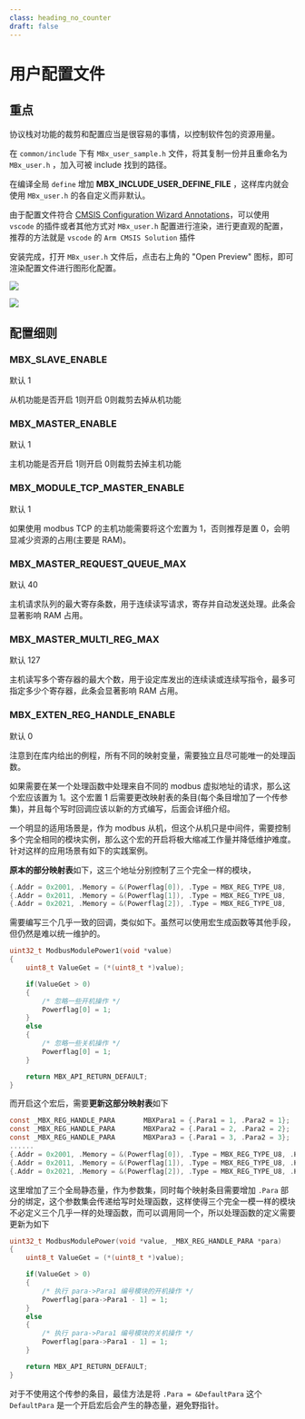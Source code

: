 ```yaml
---
class: heading_no_counter
draft: false
---
```


# 用户配置文件

## 重点

协议栈对功能的裁剪和配置应当是很容易的事情，以控制软件包的资源用量。

在 `common/include` 下有 `MBx_user_sample.h` 文件，将其复制一份并且重命名为 `MBx_user.h` ，加入可被 include 找到的路径。

在编译全局 `define` 增加 **MBX_INCLUDE_USER_DEFINE_FILE** ，这样库内就会使用 `MBx_user.h` 的各自定义而非默认。

由于配置文件符合 [CMSIS Configuration Wizard Annotations](https://open-cmsis-pack.github.io/Open-CMSIS-Pack-Spec/main/html/configWizard.html)，可以使用 `vscode` 的插件或者其他方式对 `MBx_user.h` 配置进行渲染，进行更直观的配置，推荐的方法就是 `vscode` 的 `Arm CMSIS Solution` 插件

安装完成，打开 `MBx_user.h` 文件后，点击右上角的 "Open Preview" 图标，即可渲染配置文件进行图形化配置。

![](https://cloudflare-imgbed-6qt.pages.dev/file/1733310833976_配置渲染入口图标.png)

![](https://cloudflare-imgbed-6qt.pages.dev/file/1733310836815_配置渲染.png)

## 配置细则

### MBX_SLAVE_ENABLE

默认 1

从机功能是否开启 1则开启 0则裁剪去掉从机功能

### MBX_MASTER_ENABLE

默认 1

主机功能是否开启 1则开启 0则裁剪去掉主机功能

### MBX_MODULE_TCP_MASTER_ENABLE

默认 1

如果使用 modbus TCP 的主机功能需要将这个宏置为 1，否则推荐是置 0，会明显减少资源的占用(主要是 RAM)。

### MBX_MASTER_REQUEST_QUEUE_MAX

默认 40

主机请求队列的最大寄存条数，用于连续读写请求，寄存并自动发送处理。此条会显著影响 RAM 占用。

### MBX_MASTER_MULTI_REG_MAX

默认 127

主机读写多个寄存器的最大个数，用于设定库发出的连续读或连续写指令，最多可指定多少个寄存器，此条会显著影响 RAM 占用。

### MBX_EXTEN_REG_HANDLE_ENABLE

默认 0

注意到在库内给出的例程，所有不同的映射变量，需要独立且尽可能唯一的处理函数。

如果需要在某一个处理函数中处理来自不同的 modbus 虚拟地址的请求，那么这个宏应该置为 1。这个宏置 1 后需要更改映射表的条目(每个条目增加了一个传参集)，并且每个写时回调应该以新的方式编写，后面会详细介绍。

一个明显的适用场景是，作为 modbus 从机，但这个从机只是中间件，需要控制多个完全相同的模块实例，那么这个宏的开启将极大缩减工作量并降低维护难度。针对这样的应用场景有如下的实践案例。

**原本的部分映射表**如下，这三个地址分别控制了三个完全一样的模块，

```c
{.Addr = 0x2001, .Memory = &(Powerflag[0]), .Type = MBX_REG_TYPE_U8,    .Handle = ModbusModulePower1,},
{.Addr = 0x2011, .Memory = &(Powerflag[1]), .Type = MBX_REG_TYPE_U8,    .Handle = ModbusModulePower2,}, 
{.Addr = 0x2021, .Memory = &(Powerflag[2]), .Type = MBX_REG_TYPE_U8,    .Handle = ModbusModulePower3,}, 
```

需要编写三个几乎一致的回调，类似如下。虽然可以使用宏生成函数等其他手段，但仍然是难以统一维护的。

```c
uint32_t ModbusModulePower1(void *value)
{
    uint8_t ValueGet = (*(uint8_t *)value);

    if(ValueGet > 0)
    {
        /* 忽略一些开机操作 */
        Powerflag[0] = 1;
    }
    else
    {
        /* 忽略一些关机操作 */
        Powerflag[0] = 1;
    }

    return MBX_API_RETURN_DEFAULT;
}
```

而开启这个宏后，需要**更新这部分映射表**如下

```c
const _MBX_REG_HANDLE_PARA       MBXPara1 = {.Para1 = 1, .Para2 = 1};
const _MBX_REG_HANDLE_PARA       MBXPara2 = {.Para1 = 2, .Para2 = 2};
const _MBX_REG_HANDLE_PARA       MBXPara3 = {.Para1 = 3, .Para2 = 3};
......
{.Addr = 0x2001, .Memory = &(Powerflag[0]), .Type = MBX_REG_TYPE_U8, .Handle = ModbusModulePower, .Para = &MBXPara1},
{.Addr = 0x2011, .Memory = &(Powerflag[1]), .Type = MBX_REG_TYPE_U8, .Handle = ModbusModulePower, .Para = &MBXPara2}, 
{.Addr = 0x2021, .Memory = &(Powerflag[2]), .Type = MBX_REG_TYPE_U8, .Handle = ModbusModulePower, .Para = &MBXPara3}, 
```

这里增加了三个全局静态量，作为参数集，同时每个映射条目需要增加 `.Para` 部分的绑定，这个参数集会传递给写时处理函数，这样使得三个完全一模一样的模块不必定义三个几乎一样的处理函数，而可以调用同一个，所以处理函数的定义需要更新为如下

```c
uint32_t ModbusModulePower(void *value, _MBX_REG_HANDLE_PARA *para)
{
    uint8_t ValueGet = (*(uint8_t *)value);

    if(ValueGet > 0)
    {
        /* 执行 para->Para1 编号模块的开机操作 */
        Powerflag[para->Para1 - 1] = 1;
    }
    else
    {
        /* 执行 para->Para1 编号模块的关机操作 */
        Powerflag[para->Para1 - 1] = 1;
    }

    return MBX_API_RETURN_DEFAULT;
}
```

对于不使用这个传参的条目，最佳方法是将 `.Para = &DefaultPara` 这个 `DefaultPara`  是一个开启宏后会产生的静态量，避免野指针。

